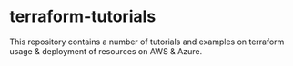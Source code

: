 # terraform-tutorials

This repository contains a number of tutorials and examples on terraform usage & deployment of resources on AWS & Azure.
